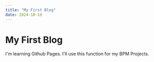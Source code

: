 ```yaml
---
title: "My First Blog"
date: 2024-10-19
---
```


# My First Blog

I'm learning Github Pages. I'll use this function for my BPM Projects.
